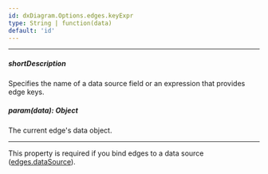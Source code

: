 ```yaml
---
id: dxDiagram.Options.edges.keyExpr
type: String | function(data)
default: 'id'
---
```

---
##### shortDescription
Specifies the name of a data source field or an expression that provides edge keys.

##### param(data): Object
The current edge's data object.

---
This property is required if you bind edges to a data source ([edges.dataSource](/api-reference/10%20UI%20Components/dxDiagram/1%20Configuration/edges/dataSource.md '/Documentation/ApiReference/UI_Components/dxDiagram/Configuration/edges/#dataSource')).